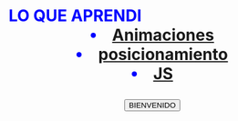 
<html>
<head>
<tittle></tittle>
<style>
  
.contenedor{
        text-aling: center;
        background: Gold; 
        border:2px solid black;
        height: 300px;
        width: 400px;
        float: left;

      }
</style>
</head>
<body>
              <div class="contenedor">
               
<h1><font color="blue">LO QUE APRENDI
<header>
   <nav>
    <li><a href="https://tijuanomen.github.io/Animacion.html/">Animaciones</a></li>
   <li><a href="/home/pc26/4A/paginasweb/proyectos/index.posicionamiento">posicionamiento</a></li>
    <li><a href="/home/pc26/4A/paginasweb/proyectos/index.html">JS</a></li>


   <font color="blue"><input type="button" value="BIENVENIDO">


       
<script>
alert("dame tu edad");
n1=prompt("");
alert("tu edad es" + n1);
</script>

